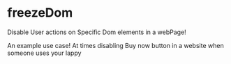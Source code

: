 # freezeDom
Disable User actions on Specific Dom elements in a webPage!

An example use case!
At times disabling Buy now button in a website when someone uses your lappy

